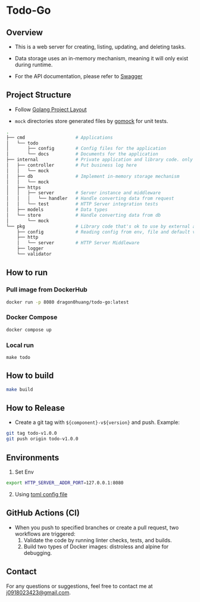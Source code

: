 # Todo-Go

## Overview

- This is a web server for creating, listing, updating, and deleting tasks.

- Data storage uses an in-memory mechanism, meaning it will only exist during runtime.

- For the API documentation, please refer to [Swagger](./cmd/todo/docs/swagger.yaml)

## Project Structure

- Follow [Golang Project Layout](https://github.com/golang-standards/project-layout)

- `mock` directories store generated files by [gomock](https://github.com/uber-go/mock) for unit tests.

```sh
.
├── cmd                   # Applications
│   └── todo
│       ├── config        # Config files for the application
│       └── docs          # Documents for the application
├── internal              # Private application and library code. only use for specific cases
│   ├── controller        # Put business log here
│   │   └── mock
│   ├── db                # Implement in-memory storage mechanism
│   │   └── mock
│   ├── https
│   │   ├── server        # Server instance and middleware
│   │   │   └── handler   # Handle converting data from request
│   │   └── test          # HTTP Server integration tests
│   ├── models            # Data types
│   └── store             # Handle converting data from db
│       └── mock
└── pkg                   # Library code that's ok to use by external applications
    ├── config            # Reading config from env, file and default values.
    ├── http
    │   └── server        # HTTP Server Middleware
    ├── logger
    └── validator
```

## How to run

### Pull image from DockerHub

```sh
docker run -p 8080 dragon0huang/todo-go:latest
```

### Docker Compose

```sh
docker compose up
```

### Local run

```
make todo
```

## How to build

```sh
make build
```

## How to Release

- Create a git tag with `${component}-v${version}` and push. Example:

```sh
git tag todo-v1.0.0
git push origin todo-v1.0.0
```

## Environments

1. Set Env

```sh
export HTTP_SERVER__ADDR_PORT=127.0.0.1:8080
```

2. Using [toml config file](./cmd/todo/config/config.toml)

## GitHub Actions (CI)

- When you push to specified branches or create a pull request, two workflows are triggered:
  1. Validate the code by running linter checks, tests, and builds.
  2. Build two types of Docker images: distroless and alpine for debugging.

## Contact

For any questions or suggestions, feel free to contact me at j0918023423@gmail.com.
